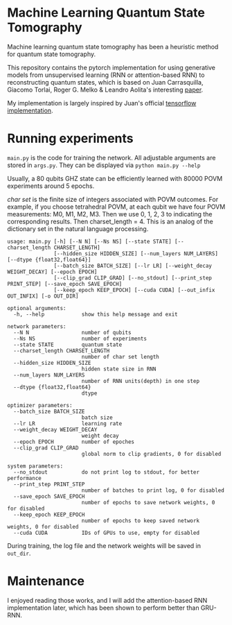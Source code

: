 # Machine Learning Quantum State Tomography
Machine learning quantum state tomography has been a heuristic method for quantum state tomography. 

This repository contains the pytorch implementation for using generative models from unsupervised learning (RNN or attention-based RNN) to reconstructing quantum states, which is based on Juan Carrasquilla, Giacomo Torlai, Roger G. Melko & Leandro Aolita's interesting [paper](https://www.nature.com/articles/s42256-019-0028-1).

My implementation is largely inspired by Juan's official [tensorflow implementation](https://github.com/carrasqu/POVM_GENMODEL).

# Running experiments

`main.py` is the code for training the network. All adjustable arguments are stored in `args.py`. They can be displayed via `python main.py --help`

Usually, a 80 qubits GHZ state can be efficiently learned with 80000 POVM experiments around 5 epochs.

*char set* is the finite size of integers associated with POVM outcomes. For example, if you choose tetrahedral POVM, at each qubit we have four POVM measurements: M0, M1, M2, M3. Then we use 0, 1, 2, 3 to indicating the corresponding results. Then charset_length = 4. This is an analog of the dictionary set in the natural language processing.
```
usage: main.py [-h] [--N N] [--Ns NS] [--state STATE] [--charset_length CHARSET_LENGTH]
               [--hidden_size HIDDEN_SIZE] [--num_layers NUM_LAYERS] [--dtype {float32,float64}]
               [--batch_size BATCH_SIZE] [--lr LR] [--weight_decay WEIGHT_DECAY] [--epoch EPOCH]
               [--clip_grad CLIP_GRAD] [--no_stdout] [--print_step PRINT_STEP] [--save_epoch SAVE_EPOCH]
               [--keep_epoch KEEP_EPOCH] [--cuda CUDA] [--out_infix OUT_INFIX] [-o OUT_DIR]

optional arguments:
  -h, --help            show this help message and exit

network parameters:
  --N N                 number of qubits
  --Ns NS               number of experiments
  --state STATE         quantum state
  --charset_length CHARSET_LENGTH
                        number of char set length
  --hidden_size HIDDEN_SIZE
                        hidden state size in RNN
  --num_layers NUM_LAYERS
                        number of RNN units(depth) in one step
  --dtype {float32,float64}
                        dtype

optimizer parameters:
  --batch_size BATCH_SIZE
                        batch size
  --lr LR               learning rate
  --weight_decay WEIGHT_DECAY
                        weight decay
  --epoch EPOCH         number of epoches
  --clip_grad CLIP_GRAD
                        global norm to clip gradients, 0 for disabled

system parameters:
  --no_stdout           do not print log to stdout, for better performance
  --print_step PRINT_STEP
                        number of batches to print log, 0 for disabled
  --save_epoch SAVE_EPOCH
                        number of epochs to save network weights, 0 for disabled
  --keep_epoch KEEP_EPOCH
                        number of epochs to keep saved network weights, 0 for disabled
  --cuda CUDA           IDs of GPUs to use, empty for disabled
```

During training, the log file and the network weights will be saved in `out_dir`.

# Maintenance

I enjoyed reading those works, and I will add the attention-based RNN implementation later, which has been shown to perform better than GRU-RNN.

